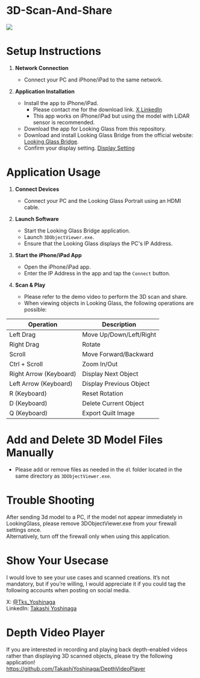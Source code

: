 # 3D-Scan-And-Share
[![](https://img.youtube.com/vi/5IKGkQtX96k/0.jpg)](https://www.youtube.com/watch?v=5IKGkQtX96k)

# Setup Instructions

1. **Network Connection**
   - Connect your PC and iPhone/iPad to the same network.

2. **Application Installation**
   - Install the app to iPhone/iPad.
     * Please contact me for the download link. [X](https://twitter.com/Tks_Yoshinaga),[LinkedIn](https://www.linkedin.com/in/tks-yoshinaga/)
     * This app works on iPhone/iPad but using the model with LiDAR sensor is recommended.
   - Download the app for Looking Glass from this repository.
   - Download and install Looking Glass Bridge from the official website: [Looking Glass Bridge](https://lookingglassfactory.com/software/looking-glass-bridge).
   - Confirm your display setting. [Display Setting](https://docs.lookingglassfactory.com/software-tools/looking-glass-bridge/display-settings-on-windows)



# Application Usage

1. **Connect Devices**
   - Connect your PC and the Looking Glass Portrait using an HDMI cable.

2. **Launch Software**
   - Start the Looking Glass Bridge application.
   - Launch `3DObjectViewer.exe`.
   - Ensure that the Looking Glass displays the PC's IP Address.

3. **Start the iPhone/iPad App**
   - Open the iPhone/iPad app.
   - Enter the IP Address in the app and tap the `Connect` button.

4. **Scan & Play**
   - Please refer to the demo video to perform the 3D scan and share.
   - When viewing objects in Looking Glass, the following operations are possible:


| Operation          | Description               |
| ------------------ | ------------------------- |
| Left Drag          | Move Up/Down/Left/Right   |
| Right Drag         | Rotate                    |
| Scroll             | Move Forward/Backward     |
| Ctrl + Scroll      | Zoom In/Out               |
| Right Arrow (Keyboard)  | Display Next Object     |
| Left Arrow (Keyboard)   | Display Previous Object |
| R (Keyboard)       | Reset Rotation            |
| D (Keyboard)       | Delete Current Object     |
| Q (Keyboard)       | Export Quilt Image        |


  
# Add and Delete 3D Model Files Manually
   - Please add or remove files as needed in the `dl` folder located in the same directory as `3DObjectViewer.exe`.

# Trouble Shooting
After sending 3d model to a PC, if the model not appear immediately in LookingGlass, please remove 3DObjectViewer.exe from your firewall settings once.  
Alternatively, turn off the firewall only when using this application.

# Show Your Usecase
I would love to see your use cases and scanned creations. It’s not mandatory, but if you’re willing, I would appreciate it if you could tag the following accounts when posting on social media.

X: [@Tks_Yoshinaga](https://x.com/Tks_Yoshinaga)  
LinkedIn: [Takashi Yoshinaga](https://www.linkedin.com/in/tks-yoshinaga/)  

# Depth Video Player
If you are interested in recording and playing back depth-enabled videos rather than displaying 3D scanned objects, please try the following application!  
https://github.com/TakashiYoshinaga/DepthVideoPlayer


